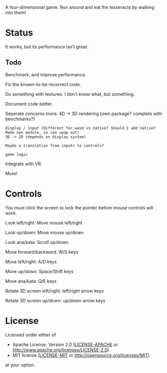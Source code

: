 A four-dimensional game. Run around and eat the tesseracts by walking into them!

# Status

It works, but its performance isn't great.

## Todo

Benchmark, and improve performance.

Fix the known-to-be-incorrect code.

Do something with textures. I don't know what, but something.

Document code better.

Seperate concerns more:
	4D -> 3D rendering (own package? complete with benchmarks?)

	display / input (Different for wasm vs native? Should I add native? Make own module, so can swap out)
	3D -> 2D (depends on display system)

	Maybe a translation from inputs to controls?

	game logic

Integrate with VR.

More!

# Controls

You must click the screen to lock the pointer before mouse controls will work.

Look left/right: Move mouse left/right

Look up/down: Move mouse up/down

Look ana/kata: Scroll up/down


Move forward/backward: W/S keys

Move left/right: A/D keys

Move up/down: Space/Shift keys

Move ana/kata: Q/E keys


Rotate 3D screen left/right: left/right arrow keys

Rotate 3D screen up/down: up/down arrow keys

# License

Licensed under either of

 * Apache License, Version 2.0
   ([LICENSE-APACHE](LICENSE-APACHE) or http://www.apache.org/licenses/LICENSE-2.0)
 * MIT license
   ([LICENSE-MIT](LICENSE-MIT) or http://opensource.org/licenses/MIT)

at your option.
